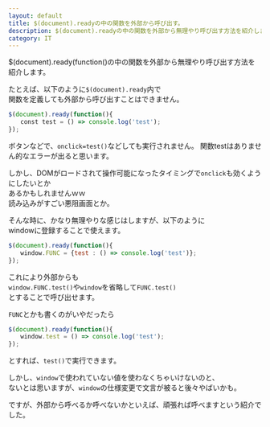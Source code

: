 ```yaml
---
layout: default
title: $(document).readyの中の関数を外部から呼び出す。
description: $(document).readyの中の関数を外部から無理やり呼び出す方法を紹介します。
category: IT
---
```


$(document).ready(function()の中の関数を外部から無理やり呼び出す方法を紹介します。

たとえば、以下のように`$(document).ready`内で  
関数を定義しても外部から呼び出すことはできません。  

```JavaScript
$(document).ready(function(){
　　const test = () => console.log('test');
});
```

ボタンなどで、`onclick=test()`などしても実行されません。
関数testはありません的なエラーが出ると思います。

しかし、DOMがロードされて操作可能になったタイミングで`onclick`も効くようにしたいとか  
あるかもしれませんｗｗ  
読み込みがすごい悪阻画面とか。

そんな時に、かなり無理やりな感じはしますが、以下のように  
windowに登録することで使えます。

```JavaScript
$(document).ready(function(){
　　window.FUNC = {test : () => console.log('test')};
});
```

これにより外部からも  
`window.FUNC.test()`や`window`を省略して`FUNC.test()`  
とすることで呼び出せます。

`FUNC`とかも書くのがいやだったら
```JavaScript
$(document).ready(function(){
　　window.test = () => console.log('test');
});
```
とすれば、`test()`で実行できます。

しかし、`window`で使われていない値を使わなくちゃいけないのと、  
ないとは思いますが、`window`の仕様変更で文言が被ると後々やばいかも。

ですが、外部から呼べるか呼べないかといえば、頑張れば呼べますという紹介でした。
